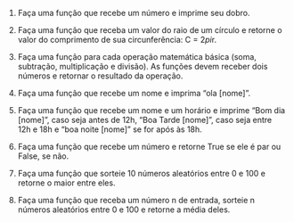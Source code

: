 1. Faça uma função que recebe um número e imprime seu dobro.

2. Faça uma função que receba um valor do raio de um círculo e retorne o valor do comprimento de sua circunferência: C = 2*pi*r. 

3. Faça uma função para cada operação matemática básica (soma, subtração, multiplicação e divisão). As funções devem receber dois números e retornar o resultado da operação.

4. Faça uma função que recebe um nome e imprima “ola [nome]”.

5. Faça uma função que recebe um nome e um horário e imprime “Bom dia [nome]”, caso seja antes de 12h, “Boa Tarde [nome]”, caso seja entre 12h e 18h e “boa noite [nome]” se for após às 18h.

6. Faça uma função que recebe um número e retorne True se ele é par ou False, se não.

7. Faça uma função que sorteie 10 números aleatórios entre 0 e 100 e retorne o maior entre eles.

8. Faça uma função que receba um número n de entrada, sorteie n números aleatórios entre 0 e 100 e retorne a média deles.

